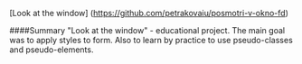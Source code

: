 [Look at the window] (https://github.com/petrakovaiu/posmotri-v-okno-fd)

####Summary
"Look at the window" - educational project. The main goal was to apply styles to form. Also to learn by practice to use pseudo-classes and pseudo-elements.
